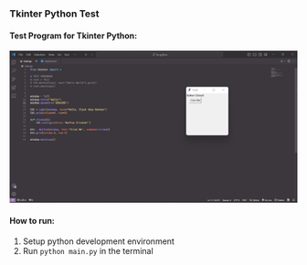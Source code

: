 ### Tkinter Python Test

#### Test Program for Tkinter Python:
![image](tk-python.png)

#### How to run:
1. Setup python development environment
2. Run <code>python main.py</code> in the terminal 